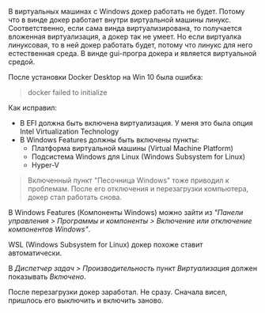 В виртуальных машинах с Windows докер работать не будет. Потому что в винде докер работает внутри виртуальной машины линукс. Соответственно, если сама винда виртуализирована, то получается вложенная виртуализация, а докер так не умеет. Но если виртуалка линуксовая, то в ней докер работать будет, потому что линукс для него естественная среда. В винде gui-програ докера и является виртуальной средой.

После установки Docker Desktop на Win 10 была ошибка:

> docker failed to initialize

Как исправил:

* В EFI должна быть включена виртуализация. У меня это была опция Intel Virtualization Technology
* В Windows Features должны быть включены пункты:
  * Платформа виртуальной машины (Virtual Machine Platform)
  * Подсистема Windows для Linux (Windows Subsystem for Linux)
  * Hyper-V

> Включенный пункт "Песочница Windows" тоже приводил к проблемам. После его отключения и перезагрузки компьютера, докер стал работать снова.

В Windows Features (Компоненты Windows) можно зайти из *"Панели управления > Программы и компоненты > Включение или отключение компонентов Windows"*.

WSL (Windows Subsystem for Linux) докер похоже ставит автоматически.

В *Диспетчер задач > Производительность* пункт *Виртуализация* должен показывать *Включено*.

После перезагрузки докер заработал. Не сразу. Сначала висел, пришлось его выключить и включить заново.
